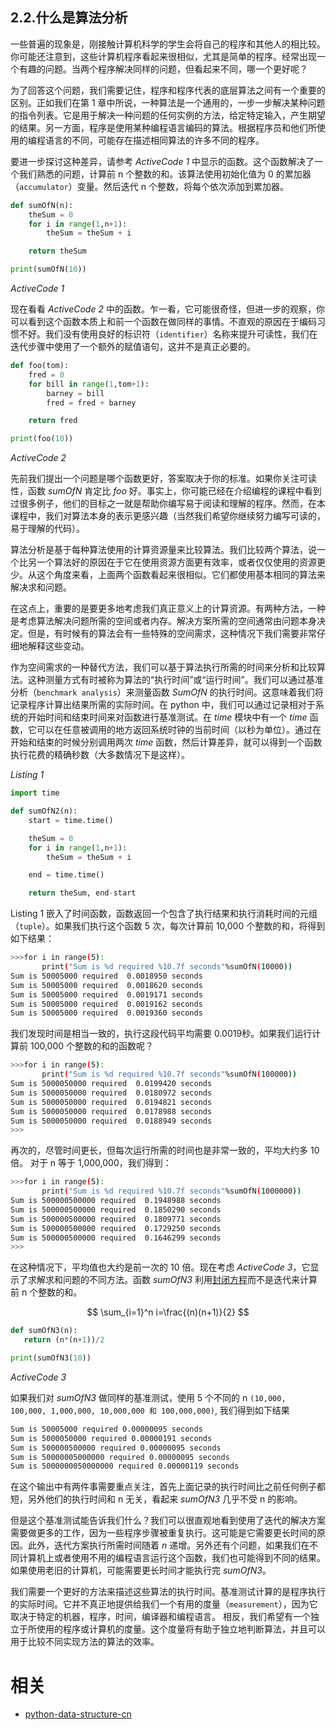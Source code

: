 
## 2.2.什么是算法分析

一些普遍的现象是，刚接触计算机科学的学生会将自己的程序和其他人的相比较。你可能还注意到，这些计算机程序看起来很相似，尤其是简单的程序。经常出现一个有趣的问题。当两个程序解决同样的问题，但看起来不同，哪一个更好呢？

为了回答这个问题，我们需要记住，程序和程序代表的底层算法之间有一个重要的区别。正如我们在第 1 章中所说，一种算法是一个通用的，一步一步解决某种问题的指令列表。它是用于解决一种问题的任何实例的方法，给定特定输入，产生期望的结果。另一方面，程序是使用某种编程语言编码的算法。根据程序员和他们所使用的编程语言的不同，可能存在描述相同算法的许多不同的程序。

要进一步探讨这种差异，请参考 _ActiveCode 1_ 中显示的函数。这个函数解决了一个我们熟悉的问题，计算前 n 个整数的和。该算法使用初始化值为 0 的累加器（`accumulator`）变量。然后迭代 n 个整数，将每个依次添加到累加器。

```python
def sumOfN(n):
    theSum = 0
    for i in range(1,n+1):
        theSum = theSum + i

    return theSum

print(sumOfN(10))
```

*ActiveCode 1*

现在看看 _ActiveCode 2_ 中的函数。乍一看，它可能很奇怪，但进一步的观察，你可以看到这个函数本质上和前一个函数在做同样的事情。不直观的原因在于编码习惯不好。我们没有使用良好的标识符（`identifier`）名称来提升可读性，我们在迭代步骤中使用了一个额外的赋值语句，这并不是真正必要的。

```python
def foo(tom):
    fred = 0
    for bill in range(1,tom+1):
        barney = bill
        fred = fred + barney

    return fred

print(foo(10))
```

*ActiveCode 2*

先前我们提出一个问题是哪个函数更好，答案取决于你的标准。如果你关注可读性，函数 *sumOfN* 肯定比 *foo* 好。事实上，你可能已经在介绍编程的课程中看到过很多例子，他们的目标之一就是帮助你编写易于阅读和理解的程序。然而，在本课程中，我们对算法本身的表示更感兴趣（当然我们希望你继续努力编写可读的，易于理解的代码）。

算法分析是基于每种算法使用的计算资源量来比较算法。我们比较两个算法，说一个比另一个算法好的原因在于它在使用资源方面更有效率，或者仅仅使用的资源更少。从这个角度来看，上面两个函数看起来很相似。它们都使用基本相同的算法来解决求和问题。

在这点上，重要的是要更多地考虑我们真正意义上的计算资源。有两种方法，一种是考虑算法解决问题所需的空间或者内存。解决方案所需的空间通常由问题本身决定。但是，有时候有的算法会有一些特殊的空间需求，这种情况下我们需要非常仔细地解释这些变动。

作为空间需求的一种替代方法，我们可以基于算法执行所需的时间来分析和比较算法。这种测量方式有时被称为算法的“执行时间”或“运行时间”。我们可以通过基准分析（`benchmark analysis`）来测量函数 *SumOfN* 的执行时间。这意味着我们将记录程序计算出结果所需的实际时间。在 python 中，我们可以通过记录相对于系统的开始时间和结束时间来对函数进行基准测试。在 *time* 模块中有一个 *time* 函数，它可以在任意被调用的地方返回系统时钟的当前时间（以秒为单位）。通过在开始和结束的时候分别调用两次 *time* 函数，然后计算差异，就可以得到一个函数执行花费的精确秒数（大多数情况下是这样）。

*Listing 1*

```python
import time

def sumOfN2(n):
    start = time.time()

    theSum = 0
    for i in range(1,n+1):
        theSum = theSum + i

    end = time.time()

    return theSum, end-start
```

Listing 1 嵌入了时间函数，函数返回一个包含了执行结果和执行消耗时间的元组（`tuple`）。如果我们执行这个函数 5 次，每次计算前 10,000 个整数的和，将得到如下结果：

```bash
>>>for i in range(5):
       print("Sum is %d required %10.7f seconds"%sumOfN(10000))
Sum is 50005000 required  0.0018950 seconds
Sum is 50005000 required  0.0018620 seconds
Sum is 50005000 required  0.0019171 seconds
Sum is 50005000 required  0.0019162 seconds
Sum is 50005000 required  0.0019360 seconds
```

我们发现时间是相当一致的，执行这段代码平均需要 0.0019秒。如果我们运行计算前 100,000 个整数的和的函数呢？

```bash
>>>for i in range(5):
       print("Sum is %d required %10.7f seconds"%sumOfN(100000))
Sum is 5000050000 required  0.0199420 seconds
Sum is 5000050000 required  0.0180972 seconds
Sum is 5000050000 required  0.0194821 seconds
Sum is 5000050000 required  0.0178988 seconds
Sum is 5000050000 required  0.0188949 seconds
>>>
```

再次的，尽管时间更长，但每次运行所需的时间也是非常一致的，平均大约多 10 倍。 对于 n 等于 1,000,000，我们得到：

```bash
>>>for i in range(5):
       print("Sum is %d required %10.7f seconds"%sumOfN(1000000))
Sum is 500000500000 required  0.1948988 seconds
Sum is 500000500000 required  0.1850290 seconds
Sum is 500000500000 required  0.1809771 seconds
Sum is 500000500000 required  0.1729250 seconds
Sum is 500000500000 required  0.1646299 seconds
>>>
```

在这种情况下，平均值也大约是前一次的 10 倍。现在考虑 *ActiveCode 3*，它显示了求解求和问题的不同方法。函数 *sumOfN3* 利用[封闭方程](https://en.wikipedia.org/wiki/1_%2B_2_%2B_3_%2B_4_%2B_%E2%8B%AF)而不是迭代来计算前 n 个整数的和。

$$
\sum_{i=1}^n i=\frac{(n)(n+1)}{2}
$$

``` python
def sumOfN3(n):
   return (n*(n+1))/2

print(sumOfN3(10))
```

*ActiveCode 3*

如果我们对 *sumOfN3* 做同样的基准测试，使用 5 个不同的 n `(10,000, 100,000, 1,000,000, 10,000,000 和 100,000,000)`, 我们得到如下结果

```bash
Sum is 50005000 required 0.00000095 seconds
Sum is 5000050000 required 0.00000191 seconds
Sum is 500000500000 required 0.00000095 seconds
Sum is 50000005000000 required 0.00000095 seconds
Sum is 5000000050000000 required 0.00000119 seconds
```

在这个输出中有两件事需要重点关注，首先上面记录的执行时间比之前任何例子都短，另外他们的执行时间和 n 无关，看起来 *sumOfN3* 几乎不受 n 的影响。

但是这个基准测试能告诉我们什么？我们可以很直观地看到使用了迭代的解决方案需要做更多的工作，因为一些程序步骤被重复执行。这可能是它需要更长时间的原因。此外，迭代方案执行所需时间随着 *n* 递增。另外还有个问题，如果我们在不同计算机上或者使用不用的编程语言运行这个函数，我们也可能得到不同的结果。如果使用老旧的计算机，可能需要更长时间才能执行完 *sumOfN3*。

我们需要一个更好的方法来描述这些算法的执行时间。基准测试计算的是程序执行的实际时间。它并不真正地提供给我们一个有用的度量（`measurement`），因为它取决于特定的机器，程序，时间，编译器和编程语言。 相反，我们希望有一个独立于所使用的程序或计算机的度量。这个度量将有助于独立地判断算法，并且可以用于比较不同实现方法的算法的效率。




# 相关

- [python-data-structure-cn](https://github.com/facert/python-data-structure-cn)
